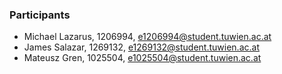 ### Participants
- Michael Lazarus, 1206994, e1206994@student.tuwien.ac.at
- James Salazar, 1269132, e1269132@student.tuwien.ac.at
- Mateusz Gren, 1025504, e1025504@student.tuwien.ac.at
